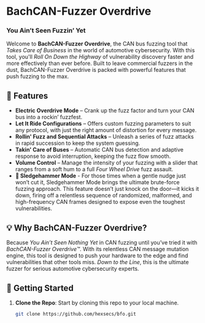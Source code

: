 # BachCAN-Fuzzer Overdrive
### You Ain’t Seen Fuzzin’ Yet

Welcome to **BachCAN-Fuzzer Overdrive**, the CAN bus fuzzing tool that *Takes Care of Business* in the world of automotive cybersecurity. With this tool, you'll *Roll On Down the Highway* of vulnerability discovery faster and more effectively than ever before. Built to leave commercial fuzzers in the dust, BachCAN-Fuzzer Overdrive is packed with powerful features that push fuzzing to the max.

## 🚀 Features
- **Electric Overdrive Mode** – Crank up the fuzz factor and turn your CAN bus into a rockin’ fuzzfest.
- **Let It Ride Configurations** – Offers custom fuzzing parameters to suit any protocol, with just the right amount of distortion for every message.
- **Rollin' Fuzz and Sequential Attacks** – Unleash a series of fuzz attacks in rapid succession to keep the system guessing.
- **Takin' Care of Buses** – Automatic CAN bus detection and adaptive response to avoid interruption, keeping the fuzz flow smooth.
- **Volume Control** – Manage the intensity of your fuzzing with a slider that ranges from a soft hum to a full *Four Wheel Drive* fuzz assault.
- **🔨 Sledgehammer Mode** - For those times when a gentle nudge just won’t cut it, Sledgehammer Mode brings the ultimate brute-force fuzzing approach. This feature doesn’t just knock on the door—it kicks it down, firing off a relentless sequence of randomized, malformed, and high-frequency CAN frames designed to expose even the toughest vulnerabilities.

## 💡 Why BachCAN-Fuzzer Overdrive?
Because *You Ain’t Seen Nothing Yet* in CAN fuzzing until you’ve tried it with *BachCAN-Fuzzer Overdrive™*. With its relentless CAN message mutation engine, this tool is designed to push your hardware to the edge and find vulnerabilities that other tools miss. *Down to the Line*, this is the ultimate fuzzer for serious automotive cybersecurity experts.

## 🎸 Getting Started
1. **Clone the Repo**: Start by cloning this repo to your local machine.
   ```bash
   git clone https://github.com/hexsecs/bfo.git
